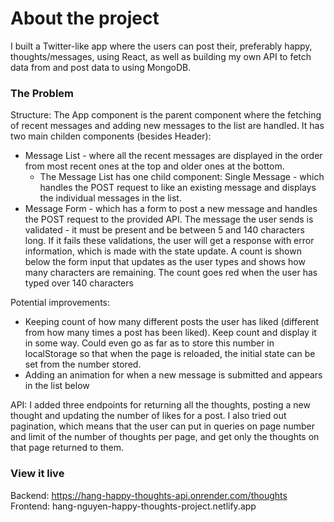 # About the project

I built a Twitter-like app where the users can post their, preferably happy, thoughts/messages, using React, as well as building my own API to fetch data from and post data to using MongoDB.

### The Problem
Structure:
  The App component is the parent component where the fetching of recent messages and adding new messages to the list are handled.
  It has two main childen components (besides Header): 
  - Message List - where all the recent messages are displayed in the order from most recent ones at the top and older ones at the bottom.
    + The Message List has one child component: Single Message - which handles the POST request to like an existing message and displays the individual messages in the list.
  - Message Form - which has a form to post a new message and handles the POST request to the provided API. The message the user sends is validated - it must be present and be between 5 and 140 characters long. If it fails these validations, the user will get a response with error information, which is made with the state update. A count is shown below the form input that updates as the user types and shows how many characters are remaining. The count goes red when the user has typed over 140 characters

Potential improvements:
- Keeping count of how many different posts the user has liked (different from how many times a post has been liked). Keep count and display it in some way. Could even go as far as to store this number in localStorage so that when the page is reloaded, the initial state can be set from the number stored.
- Adding an animation for when a new message is submitted and appears in the list below

API: I added three endpoints for returning all the thoughts, posting a new thought and updating the number of likes for a post. I also tried out pagination, which means that the user can put in queries on page number and limit of the number of thoughts per page, and get only the thoughts on that page returned to them.

### View it live

Backend: https://hang-happy-thoughts-api.onrender.com/thoughts
Frontend: hang-nguyen-happy-thoughts-project.netlify.app 
